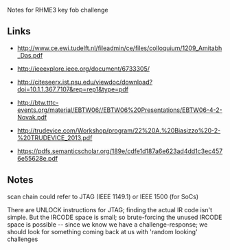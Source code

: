 Notes for RHME3 key fob challenge

## Links

* http://www.ce.ewi.tudelft.nl/fileadmin/ce/files/colloquium/1209_Amitabh_Das.pdf

* http://ieeexplore.ieee.org/document/6733305/

* http://citeseerx.ist.psu.edu/viewdoc/download?doi=10.1.1.367.7107&rep=rep1&type=pdf

* http://btw.tttc-events.org/material/EBTW06//EBTW06%20Presentations/EBTW06-4-2-Novak.pdf

* http://trudevice.com/Workshop/program/22%20A.%20Biasizzo%20-2-%20TRUDEVICE_2013.pdf

* https://pdfs.semanticscholar.org/189e/cdfe1d187a6e623ad4dd1c3ec4576e55628e.pdf

## Notes

scan chain could refer to JTAG (IEEE 1149.1) or IEEE 1500 (for SoCs)

There are UNLOCK instructions for JTAG; finding the actual IR code isn't simple. But the IRCODE space is small; so brute-forcing the unused IRCODE space is possible -- since we know we have a challenge-response; we should look for something coming back at us with 'random looking' challenges

